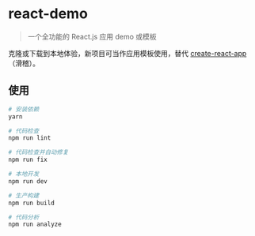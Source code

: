 # react-demo

> 一个全功能的 React.js 应用 demo 或模板

克隆或下载到本地体验，新项目可当作应用模板使用，替代 [create-react-app](https://github.com/facebookincubator/create-react-app)（滑稽）。

## 使用

``` bash
# 安装依赖
yarn

# 代码检查
npm run lint

# 代码检查并自动修复
npm run fix

# 本地开发
npm run dev

# 生产构建
npm run build

# 代码分析
npm run analyze
```
